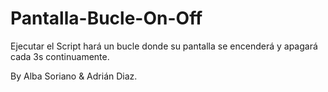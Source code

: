 # Pantalla-Bucle-On-Off

Ejecutar el Script hará un bucle donde su pantalla se encenderá y apagará cada 3s continuamente.

By Alba Soriano & Adrián Diaz.

